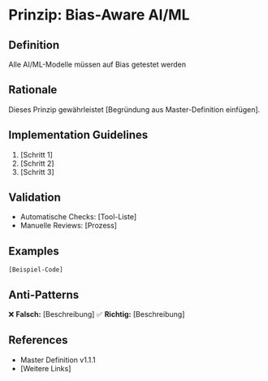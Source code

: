 # Prinzip: Bias-Aware AI/ML

## Definition
Alle AI/ML-Modelle müssen auf Bias getestet werden

## Rationale
Dieses Prinzip gewährleistet [Begründung aus Master-Definition einfügen].

## Implementation Guidelines
1. [Schritt 1]
2. [Schritt 2]
3. [Schritt 3]

## Validation
- Automatische Checks: [Tool-Liste]
- Manuelle Reviews: [Prozess]

## Examples
```
[Beispiel-Code]
```

## Anti-Patterns
❌ **Falsch:** [Beschreibung]
✅ **Richtig:** [Beschreibung]

## References
- Master Definition v1.1.1
- [Weitere Links]
